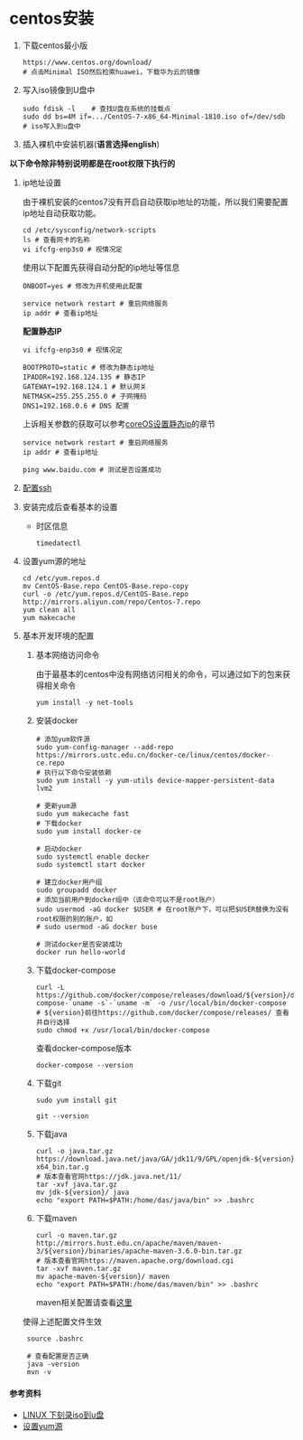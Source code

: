 # centos安装

1. 下载centos最小版

   ```shell
   https://www.centos.org/download/
   # 点击Minimal ISO然后检索huawei，下载华为云的镜像
   ```

2. 写入iso镜像到U盘中

   ```shell
   sudo fdisk -l 	# 查找U盘在系统的挂载点
   sudo dd bs=4M if=.../CentOS-7-x86_64-Minimal-1810.iso of=/dev/sdb	# iso写入到u盘中
   ```

3. 插入裸机中安装机器(**语言选择english**)

**以下命令除非特别说明都是在root权限下执行的**

1. ip地址设置

   由于裸机安装的centos7没有开启自动获取ip地址的功能，所以我们需要配置ip地址自动获取功能。

   ```shell
   cd /etc/sysconfig/network-scripts
   ls # 查看网卡的名称
   vi ifcfg-enp3s0 # 视情况定
   ```

   使用以下配置先获得自动分配的ip地址等信息

   ```shell
   ONBOOT=yes # 修改为开机使用此配置
   ```

    ```shell
   service network restart # 重启网络服务
   ip addr # 查看ip地址
    ```

   **配置静态IP**

   ```
   vi ifcfg-enp3s0 # 视情况定
   ```

   ```shell
   BOOTPROTO=static # 修改为静态ip地址
   IPADDR=192.168.124.135 # 静态IP
   GATEWAY=192.168.124.1 # 默认网关
   NETMASK=255.255.255.0 # 子网掩码
   DNS1=192.168.0.6 # DNS 配置
   ```

   上诉相关参数的获取可以参考[coreOS设置静态ip](../../集群/coreOS/coreOS安装.MD)的章节

   ```shell
   service network restart # 重启网络服务
   ip addr # 查看ip地址
   ```

   ```shell
   ping www.baidu.com # 测试是否设置成功
   ```

2. [配置ssh](./centos7配置SSH.md)

3. 安装完成后查看基本的设置

   * 时区信息

     ```shell
     timedatectl
     ```

4. 设置yum源的地址

   ```shell
   cd /etc/yum.repos.d
   mv CentOS-Base.repo CentOS-Base.repo-copy
   curl -o /etc/yum.repos.d/CentOS-Base.repo http://mirrors.aliyun.com/repo/Centos-7.repo
   yum clean all
   yum makecache
   ```

5. 基本开发环境的配置

   1. 基本网络访问命令

      由于最基本的centos中没有网络访问相关的命令，可以通过如下的包来获得相关命令

      ```shell
      yum install -y net-tools
      ```

   2. 安装docker

      ```shell
      # 添加yum软件源
      sudo yum-config-manager --add-repo https://mirrors.ustc.edu.cn/docker-ce/linux/centos/docker-ce.repo
      # 执行以下命令安装依赖
      sudo yum install -y yum-utils device-mapper-persistent-data lvm2
      
      # 更新yum源
      sudo yum makecache fast
      # 下载docker
      sudo yum install docker-ce
      
      # 启动docker
      sudo systemctl enable docker
      sudo systemctl start docker
      
      # 建立docker用户组
      sudo groupadd docker
      # 添加当前用户到docker组中（该命令可以不是root账户）
      sudo usermod -aG docker $USER # 在root账户下，可以把$USER替换为没有root权限的别的账户，如
      # sudo usermod -aG docker buse
      
      # 测试docker是否安装成功
      docker run hello-world
      ```

   3. 下载docker-compose

      ```shell 
      curl -L https://github.com/docker/compose/releases/download/${version}/docker-compose-`uname -s`-`uname -m` -o /usr/local/bin/docker-compose
      # ${version}前往https://github.com/docker/compose/releases/ 查看并自行选择
      sudo chmod +x /usr/local/bin/docker-compose
      ```

      查看docker-compose版本

      ```shell
      docker-compose --version
      ```

   4. 下载git

      ```shell
      sudo yum install git
      
      git --version
      ```

   5. 下载java

      ```shell
      curl -o java.tar.gz https://download.java.net/java/GA/jdk11/9/GPL/openjdk-${version}_linux-x64_bin.tar.g
      # 版本查看官网https://jdk.java.net/11/
      tar -xvf java.tar.gz
      mv jdk-${version}/ java
      echo "export PATH=$PATH:/home/das/java/bin" >> .bashrc
      ```

   6. 下载maven

      ```shell
      curl -o maven.tar.gz http://mirrors.hust.edu.cn/apache/maven/maven-3/${version}/binaries/apache-maven-3.6.0-bin.tar.gz
      # 版本查看官网https://maven.apache.org/download.cgi
      tar -xvf maven.tar.gz
      mv apache-maven-${version}/ maven
      echo "export PATH=$PATH:/home/das/maven/bin" >> .bashrc
      ```

      maven相关配置请查看[这里](https://github.com/zhaoleigege/java/tree/master/doc/maven)

   使得上述配置文件生效

   ```shell
    source .bashrc
    
    # 查看配置是否正确
    java -version
    mvn -v
   ```


#### 参考资料

* [LINUX 下刻录iso到u盘](https://www.jianshu.com/p/177a78770d0a)
* [设置yum源](https://www.jianshu.com/p/541c737bc947)